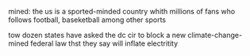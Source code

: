 mined:
the us is a sported-minded country whith millions of fans who follows football, baseketball among other sports

tow dozen states have asked the dc cir to block a new climate-change-mined federal law thst they say will inflate electritity

